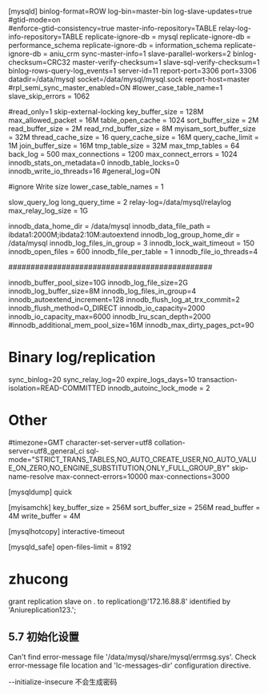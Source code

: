 #
[mysqld]
binlog-format=ROW 
log-bin=master-bin 
log-slave-updates=true
#gtid-mode=on  
#enforce-gtid-consistency=true
master-info-repository=TABLE 
relay-log-info-repository=TABLE 
replicate-ignore-db = mysql
replicate-ignore-db = performance_schema
replicate-ignore-db = information_schema
replicate-ignore-db = aniu_crm
sync-master-info=1 
slave-parallel-workers=2 
binlog-checksum=CRC32 
master-verify-checksum=1 
slave-sql-verify-checksum=1 
binlog-rows-query-log_events=1 
server-id=11
report-port=3306 
port=3306 
datadir=/data/mysql
socket=/data/mysql/mysql.sock
report-host=master
#rpl_semi_sync_master_enabled=ON
#lower_case_table_name=1
slave_skip_errors = 1062


#read_only=1
skip-external-locking
key_buffer_size = 128M
max_allowed_packet = 16M
table_open_cache = 1024
sort_buffer_size = 2M
read_buffer_size = 2M
read_rnd_buffer_size = 8M
myisam_sort_buffer_size = 32M
thread_cache_size = 16
query_cache_size = 16M
query_cache_limit = 1M
join_buffer_size = 16M
tmp_table_size = 32M
max_tmp_tables = 64
back_log = 500
max_connections = 1200
max_connect_errors = 1024
innodb_stats_on_metadata=0
innodb_table_locks=0
innodb_write_io_threads=16
#general_log=ON

#ignore Write size
lower_case_table_names = 1

slow_query_log
long_query_time = 2
relay-log=/data/mysql/relaylog
max_relay_log_size = 1G

innodb_data_home_dir = /data/mysql
innodb_data_file_path = ibdata1:2000M;ibdata2:10M:autoextend
innodb_log_group_home_dir = /data/mysql
innodb_log_files_in_group = 3 
innodb_lock_wait_timeout = 150
innodb_open_files = 600
innodb_file_per_table = 1
innodb_file_io_threads=4



##############################################

innodb_buffer_pool_size=10G
innodb_log_file_size=2G
innodb_log_buffer_size=8M
innodb_log_files_in_group=4
innodb_autoextend_increment=128
innodb_flush_log_at_trx_commit=2
innodb_flush_method=O_DIRECT
innodb_io_capacity=2000
innodb_io_capacity_max=6000
innodb_lru_scan_depth=2000
#innodb_additional_mem_pool_size=16M
innodb_max_dirty_pages_pct=90

# Binary log/replication
sync_binlog=20
sync_relay_log=20
expire_logs_days=10
transaction-isolation=READ-COMMITTED
innodb_autoinc_lock_mode = 2

# Other
#timezone=GMT
character-set-server=utf8
collation-server=utf8_general_ci
sql-mode="STRICT_TRANS_TABLES,NO_AUTO_CREATE_USER,NO_AUTO_VALUE_ON_ZERO,NO_ENGINE_SUBSTITUTION,ONLY_FULL_GROUP_BY"
skip-name-resolve
max-connect-errors=10000
max-connections=3000

[mysqldump]
quick


[myisamchk]
key_buffer_size = 256M
sort_buffer_size = 256M
read_buffer = 4M
write_buffer = 4M

[mysqlhotcopy]
interactive-timeout

[mysqld_safe]
open-files-limit = 8192


 

# zhucong 

grant replication slave on *.* to replication@'172.16.88.8' identified by 'Aniureplication123.';

## 5.7 初始化设置

Can't find error-message file '/data/mysql/share/mysql/errmsg.sys'. Check error-message file location and 'lc-messages-dir' configuration directive.

--initialize-insecure 不会生成密码 